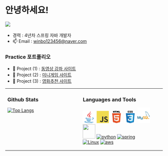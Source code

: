 # 안녕하세요!
![](https://komarev.com/ghpvc/?username=korany-lee&label=views&style=plastic&color=blue)

- 경력 : 4년차 스프링 자바 개발자
- 📫 Email  :  winbo123456@naver.com



 ### Practice 포트폴리오
- 📂 Project (1)  :  [동영상 강좌 사이트](http://gta5544.cafe24.com/) 
- 📂 Project (2)  :  [미니게임 사이트](http://gta5544.cafe24.com/EG) 
- 📂 Project (3)  :  [영화추천 사이트](http://gta5544.cafe24.com/MovieWeb/intro.do)




<table><tr><td valign="top" width="500px">

### Github Stats
 
[![Top Langs](https://github-readme-stats.vercel.app/api/top-langs/?username=winbo121&layout=compact)](https://github.com/anuraghazra/github-readme-stats)

</td><td valign="top" width="500px">

### Languages and Tools
 
<p align="left"> 
<a href="https://www.java.com" target="_blank"> <img src="https://raw.githubusercontent.com/devicons/devicon/master/icons/java/java-original.svg" alt="java" width="40" height="40"/></a>
<a href="https://developer.mozilla.org/en-US/docs/Web/JavaScript" target="_blank"> <img src="https://raw.githubusercontent.com/devicons/devicon/master/icons/javascript/javascript-original.svg" alt="javascript" width="40" height="40"/></a>
<a href="https://www.w3.org/html/" target="_blank"> <img src="https://raw.githubusercontent.com/devicons/devicon/master/icons/html5/html5-original-wordmark.svg" alt="html5" width="40" height="40"/></a>
<a href="https://www.w3schools.com/css/" target="_blank"> <img src="https://raw.githubusercontent.com/devicons/devicon/master/icons/css3/css3-original-wordmark.svg" alt="css3" width="40" height="40"/></a>
<a href="https://www.mysql.com/" target="_blank"> <img src="https://raw.githubusercontent.com/devicons/devicon/master/icons/mysql/mysql-original-wordmark.svg" alt="mysql" width="40" height="50"/></a> 
<a href="https://www.oracle.com/" target="_blank"> <img src="https://github.com/user-attachments/assets/fa4ca1f7-6771-46e3-b8b9-f30da76b333f" width="40" height="46"/></a>
<a href="https://www.python.org" target="_blank"><img src="https://github.com/user-attachments/assets/e2418d29-28f6-49ab-a241-c46d572cb221" alt="python" width="40" height="40"/></a> 
<a href="https://spring.io/" target="_blank"> <img src="https://www.vectorlogo.zone/logos/springio/springio-icon.svg" alt="spring" width="40" height="40"/></a>
 <br>
 <a href="https://www.linux.org/" target="_blank"> <img src="https://github.com/user-attachments/assets/26b44ce6-889d-4c64-b48b-a93d8d1ed329" alt="Linux" width="35" height="40"/></a>
  <a href="https://aws.amazon.com/ko/free/?gclid=Cj0KCQjwhMq-BhCFARIsAGvo0KfLUq1BinGCJR6t-YzFI0I08AAQDoAxzdTEx7QinwHGoodiygSJUrEaAijDEALw_wcB&trk=fa2d6ba3-df80-4d24-a453-bf30ad163af9&sc_channel=ps&ef_id=Cj0KCQjwhMq-BhCFARIsAGvo0KfLUq1BinGCJR6t-YzFI0I08AAQDoAxzdTEx7QinwHGoodiygSJUrEaAijDEALw_wcB:G:s&s_kwcid=AL!4422!3!563761819834!e!!g!!aws!15286221779!129400439466&all-free-tier.sort-by=item.additionalFields.SortRank&all-free-tier.sort-order=asc&awsf.Free%20Tier%20Types=*all&awsf.Free%20Tier%20Categories=*all" target="_blank"> <img src="https://github.com/user-attachments/assets/fc6efd9c-e8de-4b71-83c5-d9d0a255a8ef" alt="aws" width="35" height="40"/></a>
 </p>
</td></tr></table>


